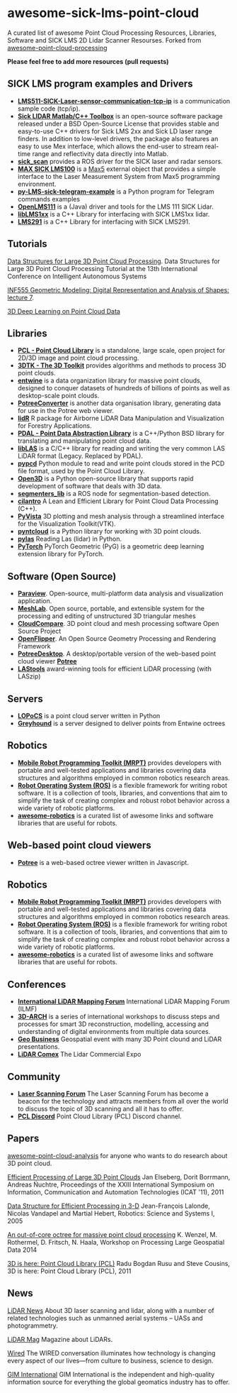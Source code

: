 # awesome-sick-lms-point-cloud

A curated list of awesome Point Cloud Processing Resources, Libraries, Software and SICK LMS 2D Lidar Scanner Resourses. Forked from [awesome-point-cloud-processing](https://github.com/mmolero/awesome-point-cloud-processing)

**Please feel free to add more resources (pull requests)**

## SICK LMS program examples and Drivers

- [**LMS511-SICK-Laser-sensor-communication-tcp-ip**](https://github.com/MareArts/LMS511-SICK-Laser-sensor-communication-tcp-ip) is a communication sample code (tcp/ip).
- [**Sick LIDAR Matlab/C++ Toolbox**](http://sicktoolbox.sourceforge.net/) is an open-source software package released under a BSD Open-Source License that provides stable and easy-to-use C++ drivers for Sick LMS 2xx and Sick LD laser range finders. In addition to low-level drivers, the package also features an easy to use Mex interface, which allows the end-user to stream real-time range and reflectivity data directly into Matlab.
- [**sick_scan**](https://github.com/SICKAG/sick_scan) provides a ROS driver for the SICK laser and radar sensors.
- [**MAX SICK LMS100**](https://github.com/v2lab/max-sick-lms100) is a [Max5](https://cycling74.com/downloads/sdk) external object that provides a simple interface to the Laser Measurement System from Max5 programming environment.
- [**py-LMS-sick-telegram-example**](https://github.com/danieltak/py-LMS-sick-telegram-example) is a Python program for Telegram commands examples
- [**OpenLMS111**](https://github.com/d33z/OpenLMS111) is a (Java) driver and tools for the LMS 111 SICK Lidar.
- [**libLMS1xx**](https://github.com/konradb3/libLMS1xx) is a C++ Library for interfacing with SICK LMS1xx lidar.
- [**LMS291**](https://github.com/vab/LMS291) is a C++ Library for interfacing with SICK LMS291.

## Tutorials

[Data Structures for Large 3D Point Cloud Processing](http://www7.informatik.uni-wuerzburg.de/mitarbeiter/nuechter/tutorial2014). Data Structures for Large 3D Point Cloud Processing Tutorial at the 13th International Conference on Intelligent Autonomous Systems

[INF555 Geometric Modeling: Digital Representation
and Analysis of Shapes: lecture 7](http://www.enseignement.polytechnique.fr/informatique/INF555/Slides/lecture7.pdf). 

[3D Deep Learning on Point Cloud Data](http://graphics.stanford.edu/courses/cs468-17-spring/LectureSlides/L16%20-%203d%20deep%20learning%20on%20point%20cloud%20(analysis)%20and%20joint%20embedding.pdf)

## Libraries

- [**PCL - Point Cloud Library**](http://pointclouds.org/) is a standalone, large scale, open project for 2D/3D image and point cloud processing.
- [**3DTK - The 3D Toolkit**](http://slam6d.sourceforge.net/) provides algorithms and methods to process 3D point clouds. 
- [**entwine**](https://github.com/connormanning/entwine/) is a data organization library for massive point clouds, designed to conquer datasets of hundreds of billions of points as well as desktop-scale point clouds.
- [**PotreeConverter**](https://github.com/potree/PotreeConverter) is another data organisation library, generating data for use in the Potree web viewer.
- [**lidR**](https://github.com/Jean-Romain/lidR) R package for Airborne LiDAR Data Manipulation and Visualization for Forestry Applications.
- [**PDAL - Point Data Abstraction Library**](http://www.pdal.io/) is a C++/Python BSD library for translating and manipulating point cloud data.
- [**libLAS**](http://liblas.org/) is a C/C++ library for reading and writing the very common LAS LiDAR format (Legacy. Replaced by PDAL). 
- [**pypcd**](https://github.com/dimatura/pypcd) Python module to read and write point clouds stored in the PCD file format, used by the Point Cloud Library.
- [**Open3D**](https://github.com/intel-isl/Open3D) is a Python open-source library that supports rapid development of software that deals with 3D data.
- [**segmenters_lib**](https://github.com/LidarPerception/segmenters_lib) is a ROS node for segmentation-based detection.
- [**cilantro**](https://github.com/kzampog/cilantro) A Lean and Efficient Library for Point Cloud Data Processing (C++).
- [**PyVista**](https://github.com/pyvista/pyvista/) 3D plotting and mesh analysis through a streamlined interface for the Visualization Toolkit(VTK).
- [**pyntcloud**](https://github.com/daavoo/pyntcloud) is a Python library for working with 3D point clouds.
- [**pylas**](https://github.com/tmontaigu/pylas) Reading Las (lidar) in Python.
- [**PyTorch**](https://github.com/rusty1s/pytorch_geometric) PyTorch Geometric (PyG) is a geometric deep learning extension library for PyTorch.

## Software (Open Source)

- [**Paraview**](http://www.paraview.org/). Open-source, multi-platform data analysis and visualization application. 
- [**MeshLab**](http://meshlab.sourceforge.net/). Open source, portable, and extensible system for the processing and editing of unstructured 3D triangular meshes
- [**CloudCompare**](http://www.danielgm.net/cc/). 3D point cloud and mesh processing software 
Open Source Project
- [**OpenFlipper**](http://www.openflipper.org/). An Open Source Geometry Processing and Rendering Framework
- [**PotreeDesktop**](https://github.com/potree/PotreeDesktop). A desktop/portable version of the web-based point cloud viewer [**Potree**](https://github.com/potree/potree)
- [**LAStools**](https://github.com/LAStools/LAStools) award-winning tools for efficient LiDAR processing (with LASzip)

## Servers

- [**LOPoCS**](https://oslandia.github.io/lopocs/) is a point cloud server written in Python
- [**Greyhound**](https://github.com/hobu/greyhound) is a server designed to deliver points from Entwine octrees

## Robotics

- [**Mobile Robot Programming Toolkit (MRPT)**](https://www.mrpt.org/) provides developers with portable and well-tested applications and libraries covering data structures and algorithms employed in common robotics research areas.
- [**Robot Operating System (ROS)**](https://www.ros.org/)  is a flexible framework for writing robot software. It is a collection of tools, libraries, and conventions that aim to simplify the task of creating complex and robust robot behavior across a wide variety of robotic platforms.
- [**awesome-robotics**](https://github.com/ahundt/awesome-robotics) is a curated list of awesome links and software libraries that are useful for robots.

## Web-based point cloud viewers

- [**Potree**](https://github.com/potree/potree) is a web-based octree viewer written in Javascript.

## Robotics

- [**Mobile Robot Programming Toolkit (MRPT)**](https://www.mrpt.org/) provides developers with portable and well-tested applications and libraries covering data structures and algorithms employed in common robotics research areas.
- [**Robot Operating System (ROS)**](https://www.ros.org/)  is a flexible framework for writing robot software. It is a collection of tools, libraries, and conventions that aim to simplify the task of creating complex and robust robot behavior across a wide variety of robotic platforms.
- [**awesome-robotics**](https://github.com/ahundt/awesome-robotics) is a curated list of awesome links and software libraries that are useful for robots.

## Conferences

- [**International LiDAR Mapping Forum**](https://www.lidarmap.org/) International LiDAR Mapping Forum (ILMF)
- [**3D-ARCH**](http://www.3d-arch.org/) is a series of international workshops to discuss steps and processes for smart 3D reconstruction, modelling, accessing and understanding of digital environments from multiple data sources.
- [**Geo Business**](https://www.geobusinessshow.com/programme/) Geospatial event with many 3D Point clound and LiDAR presentations.
- [**LiDAR Comex**](https://lidarcomex.com/) The Lidar Commercial Expo


## Community

- [**Laser Scanning Forum**](https://www.laserscanningforum.com/forum/) The Laser Scanning Forum has become a beacon for the technology and attracts members from all over the world to discuss the topic of 3D scanning and all it has to offer.
- [**PCL Discord**](https://discord.com/invite/JFFMAXS) Point Cloud Library (PCL) Discord channel.

## Papers 

[awesome-point-cloud-analysis](https://github.com/Yochengliu/awesome-point-cloud-analysis) for anyone who wants to do research about 3D point cloud.

[Efficient Processing of Large 3D Point Clouds](https://www.researchgate.net/publication/233792575_Efficient_Processing_of_Large_3D_Point_Clouds) Jan Elseberg, Dorit Borrmann, Andreas N̈uchtre, Proceedings of the XXIII International Symposium on Information, Communication and Automation Technologies (ICAT '11), 2011 

[Data Structure for Efficient Processing in 3-D](http://www.roboticsproceedings.org/rss01/p48.pdf) Jean-François Lalonde, Nicolas Vandapel and Martial Hebert, Robotics: Science and Systems I, 2005

[An out-of-core octree for massive point cloud processing](http://rs.tudelft.nl/~rlindenbergh/workshop/WenzelIQmulus.pdf) K. Wenzel, M. Rothermel, D. Fritsch, N. Haala, Workshop on Processing Large Geospatial Data 2014

[3D is here: Point Cloud Library (PCL)](https://ieeexplore.ieee.org/document/5980567) Radu Bogdan Rusu and Steve Cousins, 3D is here: Point Cloud Library (PCL), 2011

## News

[LiDAR News](https://lidarnews.com/) About 3D laser scanning and lidar, along with a number of related technologies such as unmanned aerial systems – UASs and photogrammetry.

[LiDAR Mag](https://lidarmag.com/) Magazine about LiDARs.

[Wired](https://www.wired.com/tag/lidar/) The WIRED conversation illuminates how technology is changing every aspect of our lives—from culture to business, science to design.

[GIM International](https://www.gim-international.com/news/lidar) GIM International is the independent and high-quality information source for everything the global geomatics industry has to offer.
